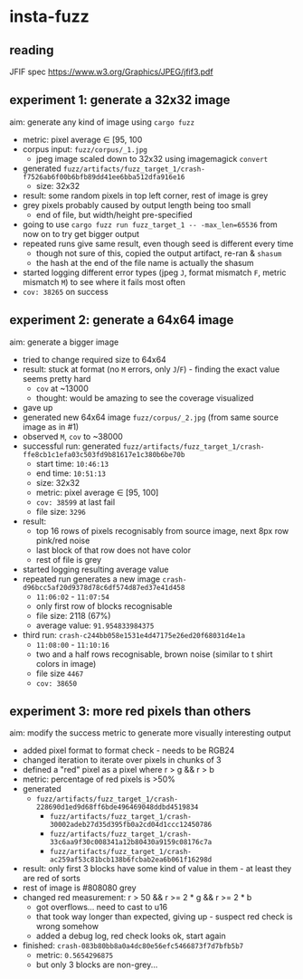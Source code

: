 # insta-fuzz

## reading

JFIF spec https://www.w3.org/Graphics/JPEG/jfif3.pdf

## experiment 1: generate a 32x32 image

aim: generate any kind of image using `cargo fuzz`

- metric: pixel average ∈ [95, 100
- corpus input: `fuzz/corpus/_1.jpg`
  - jpeg image scaled down to 32x32 using imagemagick `convert`
- generated `fuzz/artifacts/fuzz_target_1/crash-f7526ab6f00b6bfb89dd41ee6bba512dfa916e16`
  - size: 32x32
- result: some random pixels in top left corner, rest of image is grey
- grey pixels probably caused by output length being too small
  - end of file, but width/height pre-specified
- going to use `cargo fuzz run fuzz_target_1 -- -max_len=65536` from now on to try get bigger output
- repeated runs give same result, even though seed is different every time
  - though not sure of this, copied the output artifact, re-ran & `shasum`
  - the hash at the end of the file name is actually the shasum
- started logging different error types (jpeg `J`, format mismatch `F`, metric mismatch `M`) to see where it fails most often
- `cov: 38265` on success

## experiment 2: generate a 64x64 image

aim: generate a bigger image

- tried to change required size to 64x64
- result: stuck at format (no `M` errors, only `J`/`F`) - finding the exact value seems pretty hard
  - `cov` at ~13000
  - thought: would be amazing to see the coverage visualized
- gave up
- generated new 64x64 image `fuzz/corpus/_2.jpg` (from same source image as in #1)
- observed `M`, `cov` to ~38000
- successful run: generated `fuzz/artifacts/fuzz_target_1/crash-ffe8cb1c1efa03c503fd9b81617e1c380b6be70b`
  - start time: `10:46:13`
  - end time: `10:51:13`
  - size: 32x32
  - metric: pixel average ∈ [95, 100]
  - `cov: 38599` at last fail
  - file size: `3296`
- result:
  - top 16 rows of pixels recognisably from source image, next 8px row pink/red noise
  - last block of that row does not have color
  - rest of file is grey
- started logging resulting average value
- repeated run generates a new image `crash-d96bcc5af20d9378d78c6df574d87ed37e41d458`
  - `11:06:02` - `11:07:54`
  - only first row of blocks recognisable
  - file size: 2118 (67%)
  - average value: `91.954833984375`
- third run: `crash-c244bb058e1531e4d47175e26ed20f68031d4e1a`
  - `11:08:00` - `11:10:16`
  - two and a half rows recognisable, brown noise (similar to t shirt colors in image)
  - file size `4467`
  - `cov: 38650`

## experiment 3: more red pixels than others

aim: modify the success metric to generate more visually interesting output

- added pixel format to format check - needs to be RGB24
- changed iteration to iterate over pixels in chunks of 3
- defined a "red" pixel as a pixel where r > g && r > b
- metric: percentage of red pixels is >50%
- generated
  - `fuzz/artifacts/fuzz_target_1/crash-228690d1ed9d68ff6bde496469048ddbd4519834`
	- `fuzz/artifacts/fuzz_target_1/crash-30002adeb27d35d395fb0a2cd04d1ccc12450786`
	- `fuzz/artifacts/fuzz_target_1/crash-33c6aa9f30c008341a12b80430a9159c08176c7a`
	- `fuzz/artifacts/fuzz_target_1/crash-ac259af53c81bcb138b6fcbab2ea6b061f16298d`
- result: only first 3 blocks have some kind of value in them - at least they are red of sorts
- rest of image is #808080 grey
- changed red measurement: r > 50 && r >= 2 * g && r >= 2 * b
  - got overflows... need to cast to u16
  - that took way longer than expected, giving up - suspect red check is wrong somehow
  - added a debug log, red check looks ok, start again
- finished: `crash-083b80bb8a0a4dc80e56efc5466873f7d7bfb5b7`
  - metric: `0.5654296875`
  - but only 3 blocks are non-grey...
